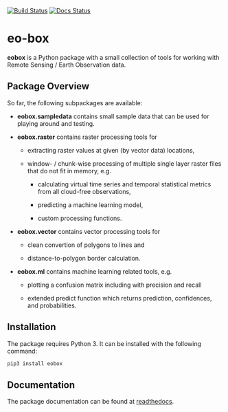 [![Build Status](https://travis-ci.org/benmack/eo-box.svg?branch=master)](https://travis-ci.org/benmack/eo-box)
[![Docs Status](https://readthedocs.org/projects/eo-box/badge/?version=latest)](https://eo-box.readthedocs.io/en/latest/?badge=latest)

# eo-box


**eobox** is a Python package with a small collection of tools for working with Remote Sensing / Earth Observation data. 


## Package Overview

So far, the following subpackages are available:

* **eobox.sampledata** contains small sample data that can be used for playing around and testing.

* **eobox.raster** contains raster processing tools for

    * extracting raster values at given (by vector data) locations,

    * window- / chunk-wise processing of multiple single layer raster 
      files that do not fit in memory, e.g.

      * calculating virtual time series and temporal statistical 
        metrics from all cloud-free observations,
      
      * predicting a machine learning model,

      * custom processing functions.

* **eobox.vector** contains vector processing tools for

    * clean convertion of polygons to lines and 

    * distance-to-polygon border calculation.

* **eobox.ml** contains machine learning related tools, e.g.

    * plotting a confusion matrix including with precision and recall

    * extended predict function which returns prediction, confidences, and probabilities.  


## Installation

The package requires Python 3. It can be installed with the following command:

```bash
pip3 install eobox
```

## Documentation

The package documentation can be found at [readthedocs](https://eo-box.readthedocs.io/).
